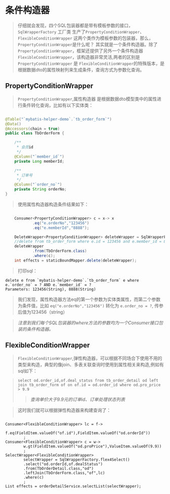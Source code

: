 # 条件构造器
> 仔细就会发现，四个SQL包装器都是带有模板参数的接口，`SqlWrapperFactory` 工厂类 生产了`PropertyConditionWrapper`、`FlexibleConditionWrapper` 
这两个类作为模板参数的包装器，那么，`PropertyConditionWrapper`是什么呢？
其实就是一个条件构造器。除了`PropertyConditionWrapper`，框架还提供了另外一个条件构造器`FlexibleConditionWrapper`，该构造器非常灵活,两者的区别是
`PropertyConditionWrapper` 是 `FlexibleConditionWrapper`的特殊版本，是根据数据dto的属性映射列来生成条件，查询方式为参数化查询。
## PropertyConditionWrapper
> `PropertyConditionWrapper`,属性构造器 是根据数据dto模型类中的属性进行条件转化查询，比如有以下实体类：
```java

@Table("`mybatis-helper-demo`.`tb_order_form`")
@Data()
@Accessors(chain = true)
public class TbOrderForm {

    /**
     * 会员id
     */
    @Column("`member_id`")
    private Long memberId;

    /**
     * 订单号
     */
    @Column("`order_no`")
    private String orderNo;
}
```
> 使用属性构造器构造条件结果如下：
```java

    Consumer<PropertyConditionWrapper> c = x-> x
            .eq("e.orderNo","123456")
            .eq("e.memberId","8888");

    DeleteWrapper<PropertyConditionWrapper> deleteWrapper = SqlWrapperFactory.prop4Delete();
    //delete from tb_order_form where e.id = 123456 and e.member_id = 8888
    deleteWrapper
            .from(TbOrderForm.class)
            .where(c);
    int effects = staticBoundMapper.delete(deleteWrapper);
```
> 打印sql：
```mysql
delete e from `mybatis-helper-demo`.`tb_order_form` e where e.`order_no` = ? AND e.`member_id` = ?
Parameters: 123456(String), 8888(String)
```
> 我们发现，属性构造器方法eq的第一个参数为实体类属性，而第二个参数为条件值，比如 `eq("e.orderNo","123456")` 转化为 `e.order_no = ?`,
传参后值为123456（string）

> _注意到我们每个SQL包装器的where方法的参数均为一个Consumer接口包装的条件构造器。_
## FlexibleConditionWrapper
> `FlexibleConditionWrapper`,弹性构造器，可以根据不同场合下使用不用的类型来构造，典型的像join、多表关联查询时使用到属性相关来构造,例如有sql如下：

>`select od.order_id,of.deal_status from tb_order_detail od left join tb_order_form of on of.id = od.order_id where od.pro_price > 9.9`
>> _查询单价大于9.9元的订单id、订单处理状态列表_

>这时我们就可以根据弹性构造器来构建查询了：
>```mysql
    Consumer<FlexibleConditionWrapper> lc = f->
            f.eq(FieldItem.valueOf("of.id"),FieldItem.valueOf("od.orderId"))
            ;
    Consumer<FlexibleConditionWrapper> c = w->
            w.gt(FieldItem.valueOf("od.proPrice"),ValueItem.valueOf(9.9))
            ;
    SelectWrapper<FlexibleConditionWrapper>
            selectWrapper = SqlWrapperFactory.flex4Select()
            .select("od.orderId,of.dealStatus")
            .from(TbOrderDetail.class,"od")
            .leftJoin(TbOrderForm.class,"of",lc)
            .where(c)
            ;
    List effects = orderDetailService.selectList(selectWrapper);
```











